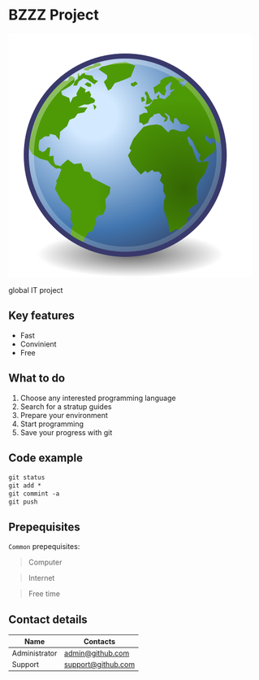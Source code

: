 # BZZZ Project
![This is an image2](Emblem-earth.png)

global IT project


## Key features
* Fast 
* Convinient
* Free

## What to do
1. Choose any interested programming language
2. Search for a stratup guides
3. Prepare your environment
4. Start programming
5. Save your progress with git

## Code example
```
git status
git add *
git commint -a
git push 
```
## Prepequisites
`Common` prepequisites:

> Computer

> Internet

> Free time

## Contact details

|Name               | Contacts                                  |
|-------------------|-------------------------------------------|
|Administrator      |admin@github.com                           |
|Support            |support@github.com                         | 


